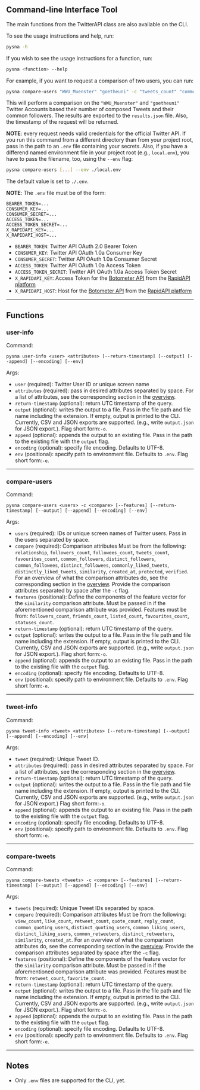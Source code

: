 Command-line Interface Tool
----------------
The main functions from the TwitterAPI class are also available on the CLI.

To see the usage instructions and help, run:

```bash
pysna -h
```

If you wish to see the usage instructions for a function, run:

```bash
pysna <function> --help
```

For example, if you want to request a comparison of two users, you can run:

```bash
pysna compare-users "WWU_Muenster" "goetheuni" -c "tweets_count" "common_followers" -o "results.json" --return-timestamp
```

This will perform a comparison on the ``"WWU_Muenster"`` and ``"goetheuni"`` Twitter Accounts based their number of composed Tweets and their common followers. The results are exported to the ``results.json`` file. Also, the timestamp of the request will be returned.

**NOTE**: every request needs valid credentials for the official Twitter API. If you run this command from a different directory than from your project root, pass in the path to an ``.env`` file containing your secrets. Also, if you have a differend named environment file in your project root (e.g., ``local.env``), you have to pass the filename, too, using the ``--env`` flag:

```bash
pysna compare-users [...] --env ./local.env
```

The default value is set to ``./.env``.

**NOTE**: The ```.env``` file must be of the form:

```
BEARER_TOKEN=...
CONSUMER_KEY=...
CONSUMER_SECRET=...
ACCESS_TOKEN=...
ACCESS_TOKEN_SECRET=...
X_RAPIDAPI_KEY=...
X_RAPIDAPI_HOST=...
```

- ```BEARER_TOKEN```: Twitter API OAuth 2.0 Bearer Token
- ```CONSUMER_KEY```: Twitter API OAuth 1.0a Consumer Key
- ```CONSUMER_SECRET```: Twitter API OAuth 1.0a Consumer Secret
- ```ACCESS_TOKEN```: Twitter API OAuth 1.0a Access Token
- ```ACCESS_TOKEN_SECRET```: Twitter API OAuth 1.0a Access Token Secret
- ```X_RAPIDAPI_KEY```: Access Token for the [Botometer API](https://rapidapi.com/OSoMe/api/botometer-pro/details) from the [RapidAPI platform](https://rapidapi.com/hub)
- ```X_RAPIDAPI_HOST```: Host for the [Botometer API](https://rapidapi.com/OSoMe/api/botometer-pro/details) from the [RapidAPI platform](https://rapidapi.com/hub)

________

Functions
------------
### user-info

Command:

```pysna user-info <user> <attributes> [--return-timestamp] [--output] [--append] [--encoding] [--env]```

Args:

- ```user``` (required): Twitter User ID or unique screen name
- ```attributes``` (required): pass in desired attributes separated by space. For a list of attributes, see the corresponding section in the [overview](overview.md).
- ```return-timestamp``` (optional): return UTC timestamp of the query.
- ```output``` (optional): writes the output to a file. Pass in the file path and file name including the extension. If empty, output is printed to the CLI. Currently, CSV and JSON exports are supported. (e.g., write ```output.json``` for JSON export.).
Flag short form:```-o```.
- ```append``` (optional): appends the output to an existing file. Pass in the path to the existing file with the ```output``` flag.
- ```encoding``` (optional): specify file encoding. Defaults to UTF-8.
- ```env``` (positional): specify path to environment file. Defaults to ```.env```.
Flag short form:```-e```.

________

### compare-users

Command:

```pysna compare-users <users> -c <compare> [--features] [--return-timestamp] [--output] [--append] [--encoding] [--env]```

Args:

- ```users``` (required): IDs or unique screen names of Twitter users. Pass in the users separated by space.
- ```compare``` (required): Comparison attributes Must be from the following: ```relationship```, ```followers_count```, ```followees_count```, ```tweets_count```, ```favourites_count```, ```common_followers```, ```distinct_followers```, ```common_followees```, ```distinct_followees```, ```commonly_liked_tweets```, ```distinctly_liked_tweets```, ```similarity```, ```created_at```, ```protected```, ```verified```.
For an overview of what the comparison attributes do, see the corresponding section in the [overview](overview.md).
Provide the comparison attributes separated by space after the ```-c``` flag.
- ```features``` (positional): Define the components of the feature vector for the ```similarity``` comparison attribute. Must be passed in if the aforementioned comparison attribute was provided.
Features must be from: ```followers_count```, ```friends_count```, ```listed_count```, ```favourites_count```, ```statuses_count```.
- ```return-timestamp``` (optional): return UTC timestamp of the query.
- ```output``` (optional): writes the output to a file. Pass in the file path and file name including the extension. If empty, output is printed to the CLI. Currently, CSV and JSON exports are supported. (e.g., write ```output.json``` for JSON export.).
Flag short form:```-o```.
- ```append``` (optional): appends the output to an existing file. Pass in the path to the existing file with the ```output``` flag.
- ```encoding``` (optional): specify file encoding. Defaults to UTF-8.
- ```env``` (positional): specify path to environment file. Defaults to ```.env```.
Flag short form:```-e```.

________

### tweet-info

Command:

```pysna tweet-info <tweet> <attributes> [--return-timestamp] [--output] [--append] [--encoding] [--env]```

Args:

- ```tweet``` (required): Unique Tweet ID.
- ```attributes``` (required): pass in desired attributes separated by space. For a list of attributes, see the corresponding section in the [overview](overview.md).
- ```return-timestamp``` (optional): return UTC timestamp of the query.
- ```output``` (optional): writes the output to a file. Pass in the file path and file name including the extension. If empty, output is printed to the CLI. Currently, CSV and JSON exports are supported. (e.g., write ```output.json``` for JSON export.)
Flag short form:```-o```.
- ```append``` (optional): appends the output to an existing file. Pass in the path to the existing file with the ```output``` flag.
- ```encoding``` (optional): specify file encoding. Defaults to UTF-8.
- ```env``` (positional): specify path to environment file. Defaults to ```.env```.
Flag short form:```-e```.

________

### compare-tweets

Command:

```pysna compare-tweets <tweets> -c <compare> [--features] [--return-timestamp] [--output] [--append] [--encoding] [--env]```

Args:

- ```tweets``` (required): Unique Tweet IDs separated by space.
- ```compare``` (required): Comparison attributes Must be from the following: ```view_count```, ```like_count```, ```retweet_count```, ```quote_count```, ```reply_count```, ```common_quoting_users```, ```distinct_quoting_users```, ```common_liking_users```, ```distinct_liking_users```, ```common_retweeters```, ```distinct_retweeters```, ```similarity```, ```created_at```.
For an overview of what the comparison attributes do, see the corresponding section in the [overview](overview.md).
Provide the comparison attributes separated by space after the ```-c``` flag.
- ```features``` (positional): Define the components of the feature vector for the ```similarity``` comparison attribute. Must be passed in if the aforementioned comparison attribute was provided.
Features must be from: ```retweet_count```, ```favorite_count```.
- ```return-timestamp``` (optional): return UTC timestamp of the query.
- ```output``` (optional): writes the output to a file. Pass in the file path and file name including the extension. If empty, output is printed to the CLI. Currently, CSV and JSON exports are supported. (e.g., write ```output.json``` for JSON export.).
Flag short form:```-o```.
- ```append``` (optional): appends the output to an existing file. Pass in the path to the existing file with the ```output``` flag.
- ```encoding``` (optional): specify file encoding. Defaults to UTF-8.
- ```env``` (positional): specify path to environment file. Defaults to ```.env```.
Flag short form:```-e```.

________

Notes
------------
- Only ``.env`` files are supported for the CLI, yet.
